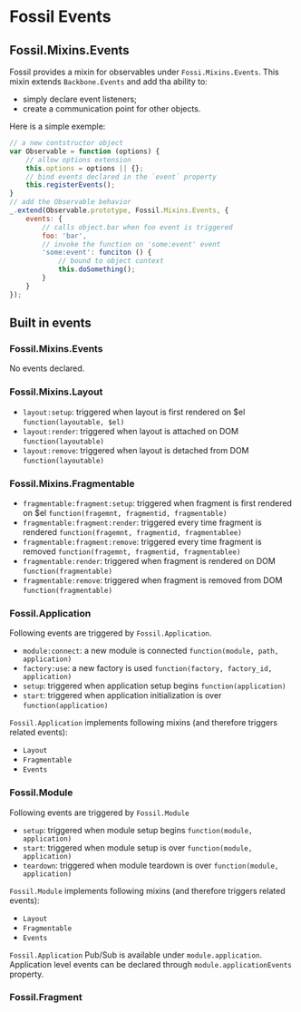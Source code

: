 Fossil Events
=============

Fossil.Mixins.Events
--------------------

Fossil provides a mixin for observables under `Fossi.Mixins.Events`.
This mixin extends `Backbone.Events` and add tha ability to:

* simply declare event listeners;
* create a communication point for other objects.

Here is a simple exemple:

``` javascript
// a new contstructor object
var Observable = function (options) {
    // allow options extension
    this.options = options || {};
    // bind events declared in the `event` property
    this.registerEvents();
}
// add the Observable behavior
_.extend(Observable.prototype, Fossil.Mixins.Events, {
    events: {
        // calls object.bar when foo event is triggered
        foo: 'bar',
        // invoke the function on 'some:event' event
        'some:event': funciton () {
            // bound to object context
            this.doSomething();
        }
    }
});
```

Built in events
---------------

### Fossil.Mixins.Events

No events declared.

### Fossil.Mixins.Layout

* `layout:setup`: triggered when layout is first rendered on $el
  `function(layoutable, $el)`
* `layout:render`: triggered when layout is attached on DOM
  `function(layoutable)`
* `layout:remove`: triggered when layout is detached from DOM
  `function(layoutable)`

### Fossil.Mixins.Fragmentable

* `fragmentable:fragment:setup`: triggered when fragment is first rendered on
  $el `function(fragemnt, fragmentid, fragmentable)`
* `fragmentable:fragment:render`: triggered every time fragment is rendered
  `function(fragemnt, fragmentid, fragmentablee)`
* `fragmentable:fragment:remove`: triggered every time fragment is removed
  `function(fragemnt, fragmentid, fragmentablee)`
* `fragmentable:render`: triggered when fragment is rendered on DOM
  `function(fragmentable)`
* `fragmentable:remove`: triggered when fragment is removed from DOM
  `function(fragmentable)`

### Fossil.Application

Following events are triggered by `Fossil.Application`.

* `module:connect`: a new module is connected `function(module, path,
  application)`
* `factory:use`: a new factory is used `function(factory, factory_id,
  application)`
* `setup`: triggered when application setup begins  `function(application)`
* `start`: triggered when application initialization is over
  `function(application)`

`Fossil.Application` implements following mixins (and therefore triggers related
events):

* `Layout`
* `Fragmentable`
* `Events`

### Fossil.Module

Following events are triggered by `Fossil.Module`

* `setup`: triggered when module setup begins  `function(module, application)`
* `start`: triggered when module setup is over `function(module, application)`
* `teardown`: triggered when module teardown is over `function(module,
  application)`

`Fossil.Module` implements following mixins (and therefore triggers related
events):

* `Layout`
* `Fragmentable`
* `Events`

`Fossil.Application` Pub/Sub is available under `module.application`.
Application level events can be declared through `module.applicationEvents`
property.

### Fossil.Fragment
